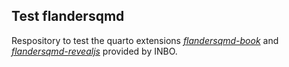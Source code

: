 ## Test flandersqmd

Respository to test the quarto extensions [*flandersqmd-book*](https://github.com/inbo/flandersqmd-book) and [*flandersqmd-revealjs*](https://github.com/inbo/flandersqmd-revealjs) provided by INBO.
